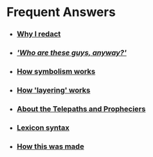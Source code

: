 # **Frequent Answers**

- ###  [Why I redact](Redaction.md)

- ### [*'Who are these guys, anyway?'*](TheseGuys.md)

- ### [How symbolism works](Symbolism.md)

- ### [How 'layering' works](Layering.md)

- ### [About the Telepaths and Propheciers](TelepathsPropheciers.md)

- ### [Lexicon syntax](Syntax.md)

- ### [How this was made](HowMade.md)

